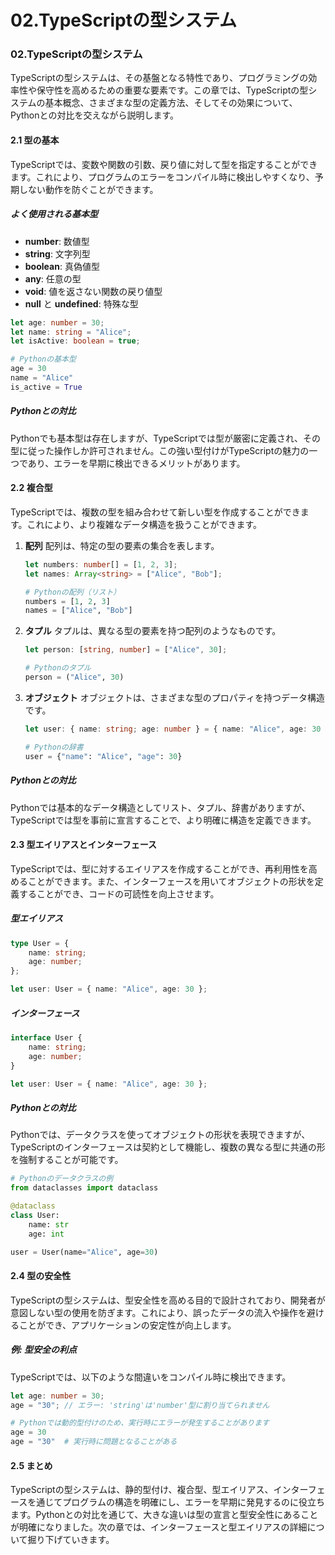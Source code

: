 # 02.TypeScriptの型システム

### 02.TypeScriptの型システム

TypeScriptの型システムは、その基盤となる特性であり、プログラミングの効率性や保守性を高めるための重要な要素です。この章では、TypeScriptの型システムの基本概念、さまざまな型の定義方法、そしてその効果について、Pythonとの対比を交えながら説明します。

#### 2.1 型の基本

TypeScriptでは、変数や関数の引数、戻り値に対して型を指定することができます。これにより、プログラムのエラーをコンパイル時に検出しやすくなり、予期しない動作を防ぐことができます。

##### よく使用される基本型
- **number**: 数値型
- **string**: 文字列型
- **boolean**: 真偽値型
- **any**: 任意の型
- **void**: 値を返さない関数の戻り値型
- **null** と **undefined**: 特殊な型

```typescript
let age: number = 30;
let name: string = "Alice";
let isActive: boolean = true;
```

```python
# Pythonの基本型
age = 30
name = "Alice"
is_active = True
```

##### Pythonとの対比
Pythonでも基本型は存在しますが、TypeScriptでは型が厳密に定義され、その型に従った操作しか許可されません。この強い型付けがTypeScriptの魅力の一つであり、エラーを早期に検出できるメリットがあります。

#### 2.2 複合型

TypeScriptでは、複数の型を組み合わせて新しい型を作成することができます。これにより、より複雑なデータ構造を扱うことができます。

1. **配列**
   配列は、特定の型の要素の集合を表します。

   ```typescript
   let numbers: number[] = [1, 2, 3];
   let names: Array<string> = ["Alice", "Bob"];
   ```

   ```python
   # Pythonの配列（リスト）
   numbers = [1, 2, 3]
   names = ["Alice", "Bob"]
   ```

2. **タプル**
   タプルは、異なる型の要素を持つ配列のようなものです。

   ```typescript
   let person: [string, number] = ["Alice", 30];
   ```

   ```python
   # Pythonのタプル
   person = ("Alice", 30)
   ```

3. **オブジェクト**
   オブジェクトは、さまざまな型のプロパティを持つデータ構造です。

   ```typescript
   let user: { name: string; age: number } = { name: "Alice", age: 30 };
   ```

   ```python
   # Pythonの辞書
   user = {"name": "Alice", "age": 30}
   ```

##### Pythonとの対比
Pythonでは基本的なデータ構造としてリスト、タプル、辞書がありますが、TypeScriptでは型を事前に宣言することで、より明確に構造を定義できます。

#### 2.3 型エイリアスとインターフェース

TypeScriptでは、型に対するエイリアスを作成することができ、再利用性を高めることができます。また、インターフェースを用いてオブジェクトの形状を定義することができ、コードの可読性を向上させます。

##### 型エイリアス
```typescript
type User = {
    name: string;
    age: number;
};

let user: User = { name: "Alice", age: 30 };
```

##### インターフェース
```typescript
interface User {
    name: string;
    age: number;
}

let user: User = { name: "Alice", age: 30 };
```

##### Pythonとの対比
Pythonでは、データクラスを使ってオブジェクトの形状を表現できますが、TypeScriptのインターフェースは契約として機能し、複数の異なる型に共通の形を強制することが可能です。

```python
# Pythonのデータクラスの例
from dataclasses import dataclass

@dataclass
class User:
    name: str
    age: int

user = User(name="Alice", age=30)
```

#### 2.4 型の安全性

TypeScriptの型システムは、型安全性を高める目的で設計されており、開発者が意図しない型の使用を防ぎます。これにより、誤ったデータの流入や操作を避けることができ、アプリケーションの安定性が向上します。

##### 例: 型安全の利点
TypeScriptでは、以下のような間違いをコンパイル時に検出できます。

```typescript
let age: number = 30;
age = "30"; // エラー: 'string'は'number'型に割り当てられません
```

```python
# Pythonでは動的型付けのため、実行時にエラーが発生することがあります
age = 30
age = "30"  # 実行時に問題となることがある
```

#### 2.5 まとめ

TypeScriptの型システムは、静的型付け、複合型、型エイリアス、インターフェースを通じてプログラムの構造を明確にし、エラーを早期に発見するのに役立ちます。Pythonとの対比を通じて、大きな違いは型の宣言と型安全性にあることが明確になりました。次の章では、インターフェースと型エイリアスの詳細について掘り下げていきます。

